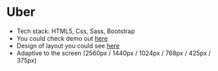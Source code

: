 # Uber
- Tech stack: HTML5, Css, Sass, Bootstrap 
- You could check demo out [here](https://uber-self.vercel.app/)
- Design of layout you could see [here](https://www.figma.com/file/ivgb9OfADjPvRowi32CSgY/UBER_course?node-id=539%3A3)
- Adaptive to the screen (2560px / 1440px / 1024px / 768px / 425px / 375px)
